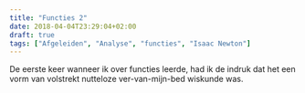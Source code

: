 ```yaml
---
title: "Functies 2"
date: 2018-04-04T23:29:04+02:00
draft: true
tags: ["Afgeleiden", "Analyse", "functies", "Isaac Newton"]
---
```

De eerste keer wanneer ik over functies leerde, had ik de indruk dat het een vorm van volstrekt nutteloze ver-van-mijn-bed wiskunde was.
